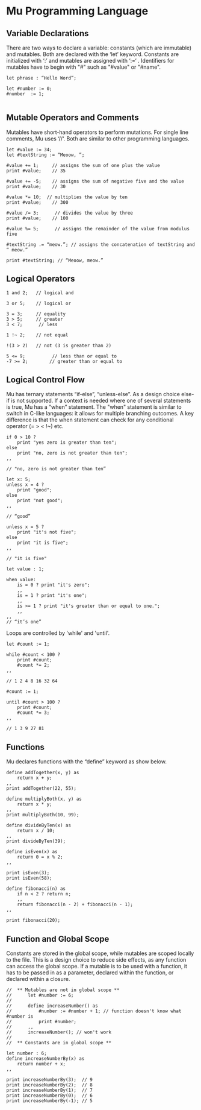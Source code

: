 # Mu Programming Language

## Variable Declarations
There are two ways to declare a variable: constants (which are immutable) and mutables. Both are declared with the ‘let’ keyword. Constants are initialized with ‘:’ and mutables are assigned with ‘:=‘ . Identifiers for mutables have to begin with "#" such as "#value" or "#name". 

```
let phrase : “Hello Word”;

let #number := 0;  
#number  := 1;
 
```

## Mutable Operators and Comments
Mutables have short-hand operators to perform mutations. For single line comments, Mu uses ‘//‘. Both are similar to other programming languages.
```
let #value := 34;
let #textString := “Meoow, ”;

#value += 1; 	 // assigns the sum of one plus the value
print #value;	 // 35
  
#value += -5;	 // assigns the sum of negative five and the value
print #value;	 // 30

#value *= 10;  // multiplies the value by ten
print #value;	 // 300

#value /= 3;	  // divides the value by three
print #value;	 // 100

#value %= 5;	  // assigns the remainder of the value from modulus five

#textString .= “meow.”; // assigns the concatenation of textString and “ meow.”

print #textString; // “Meoow, meow.”
```

## Logical Operators
```
1 and 2;   // logical and

3 or 5;    // logical or

3 = 3;     // equality
3 > 5;     // greater
3 < 7;	    // less

1 !~ 2;    // not equal

!(3 > 2)   // not (3 is greater than 2)

5 <= 9; 		 // less than or equal to
-7 >= 2; 		// greater than or equal to

```
## Logical Control Flow
Mu has ternary statements “if-else”, “unless-else”. As a design choice else-if is not supported. If a context is needed where one of several statements is true, Mu has a “when” statement. The "when" statement is similar to switch in C-like languages: it allows for multiple branching outcomes. A key difference is that the when statement can check for any conditional operator (= > < !~) etc.

```
if 0 > 10 ?
    print "yes zero is greater than ten";
else 
    print "no, zero is not greater than ten";
,,

// "no, zero is not greater than ten”

let x: 5;
unless x = 4 ?
    print "good"; 
else    
    print "not good";
,,

// “good”

unless x = 5 ?
    print "it's not five"; 
else
    print "it is five";
,,

// "it is five"

let value : 1;

when value:
    is = 0 ? print "it's zero";
    ,,
    is = 1 ? print "it's one";
    ,, 
    is >= 1 ? print "it's greater than or equal to one.";
    ,,
,,
// “it’s one”

```
Loops are controlled by 'while' and 'until'.
```
let #count := 1;

while #count < 100 ?
    print #count;
    #count *= 2; 
,,

// 1 2 4 8 16 32 64

#count := 1;

until #count > 100 ?
    print #count;
    #count *= 3;
,,

// 1 3 9 27 81

```
## Functions
Mu declares functions with the “define” keyword as show below.
```
define addTogether(x, y) as
    return x + y;
,,
print addTogether(22, 55);

define multiplyBoth(x, y) as
    return x * y;
,,
print multiplyBoth(10, 99);

define divideByTen(x) as
    return x / 10;
,,
print divideByTen(39);

define isEven(x) as
    return 0 = x % 2;
,,

print isEven(3);
print isEven(58);

define fibonacci(n) as
    if n < 2 ? return n;
    ,,
    return fibonacci(n - 2) + fibonacci(n - 1);
,,

print fibonacci(20);
```
## Function and Global Scope
Constants are stored in the global scope, while mutables are scoped locally to the file. This is a design choice to reduce side effects, as any function can access the global scope. If a mutable is to be used with a function, it has to be passed in as a parameter, declared within the function, or declared within a closure.
```
//  ** Mutables are not in global scope **
//      let #number := 6;
//      
//      define increaseNumber() as
//          #number := #number + 1; // function doesn't know what #number is
//          print #number;
//      ,,
//      increaseNumber(); // won't work
//
//  ** Constants are in global scope **

let number : 6;
define increaseNumberBy(x) as
    return number + x;
,,

print increaseNumberBy(3);  // 9
print increaseNumberBy(2);  // 8
print increaseNumberBy(1);  // 7
print increaseNumberBy(0);  // 6
print increaseNumberBy(-1); // 5

```
